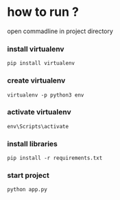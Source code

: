 # how to run ?

open commadline in project directory

### install virtualenv
```pip install virtualenv```

### create virtualenv
```virtualenv -p python3 env```

### activate virtualenv
```env\Scripts\activate```

### install libraries
```pip install -r requirements.txt```

### start project
```python app.py```
